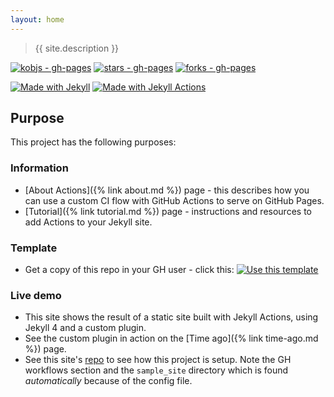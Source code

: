 ```yaml
---
layout: home
---
```


> {{ site.description }}

[![kobjs - gh-pages](https://img.shields.io/static/v1?label=kobjs&message=gh-pages&color=blue&logo=github)](https://github.com/kobjs/gh-pages)
[![stars - gh-pages](https://img.shields.io/github/stars/kobjs/gh-pages?style=social)](https://github.com/kobjs/gh-pages)
[![forks - gh-pages](https://img.shields.io/github/forks/kobjs/gh-pages?style=social)](https://github.com/kobjs/gh-pages)

[![Made with Jekyll](https://img.shields.io/badge/Jekyll-4.x-blue?logo=jekyll&logoColor=white)](https://jekyllrb.com)
[![Made with Jekyll Actions](https://img.shields.io/badge/Jekyll_Actions-2.x-blue.svg)](https://github.com/kobjs/gh-pages)


## Purpose

This project has the following purposes:

### Information

- [About Actions]({% link about.md %}) page - this describes how you can use a custom CI flow with GitHub Actions to serve on GitHub Pages.
- [Tutorial]({% link tutorial.md %}) page - instructions and resources to add Actions to your Jekyll site.

### Template

- Get a copy of this repo in your GH user - click this: [![Use this template](https://img.shields.io/badge/Generate-Use_this_template-2ea44f)](https://github.com/MichaelCurrin/jekyll-actions-quickstart/generate)

### Live demo

- This site shows the result of a static site built with Jekyll Actions, using Jekyll 4 and a custom plugin.
- See the custom plugin in action on the [Time ago]({% link time-ago.md %}) page.
- See this site's [repo](https://github.com/MichaelCurrin/jekyll-actions-quickstart) to see how this project is setup. Note the GH workflows section and the `sample_site` directory which is found _automatically_ because of the config file.
